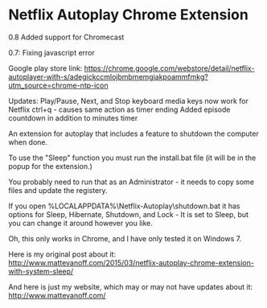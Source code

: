 # Netflix Autoplay Chrome Extension

0.8
Added support for Chromecast

0.7:
Fixing javascript error

Google play store link: <a href="https://chrome.google.com/webstore/detail/netflix-autoplayer-with-s/adegickccmlojbmbmemgjakpoammfmkg?utm_source=chrome-ntp-icon">https://chrome.google.com/webstore/detail/netflix-autoplayer-with-s/adegickccmlojbmbmemgjakpoammfmkg?utm_source=chrome-ntp-icon</a>

Updates: 
Play/Pause, Next, and Stop keyboard media keys now work for Netflix
ctrl+q - causes same action as timer ending
Added episode countdown in addition to minutes timer

An extension for autoplay that includes a feature to shutdown the computer when done.

To use the "Sleep" function you must run the install.bat file (it will be in the popup for the extension.)

You probably need to run that as an Administrator - it needs to copy some files and update the registery.

If you open %LOCALAPPDATA%\Netflix-Autoplay\shutdown.bat it has options for Sleep, Hibernate, Shutdown, and Lock - It is set to Sleep, but you can change it around however you like.

Oh, this only works in Chrome, and I have only tested it on Windows 7.

Here is my original post about it: <a href="http://www.mattevanoff.com/2015/03/netflix-autoplay-chrome-extension-with-system-sleep/">http://www.mattevanoff.com/2015/03/netflix-autoplay-chrome-extension-with-system-sleep/</a>

And here is just my website, which may or may not have updates about it: <a href="http://www.mattevanoff.com/">http://www.mattevanoff.com/</a>

